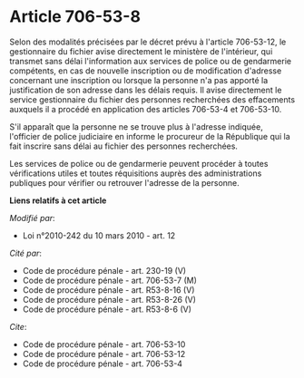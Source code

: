 # Article 706-53-8

Selon des modalités précisées par le décret prévu à l'article 706-53-12, le gestionnaire du fichier avise directement le
ministère de l'intérieur, qui transmet sans délai l'information aux services de police ou de gendarmerie compétents, en cas
de nouvelle inscription ou de modification d'adresse concernant une inscription ou lorsque la personne n'a pas apporté la
justification de son adresse dans les délais requis. Il avise directement le service gestionnaire du fichier des personnes
recherchées des effacements auxquels il a procédé en application des articles 706-53-4 et 706-53-10.

S'il apparaît que la personne ne se trouve plus à l'adresse indiquée, l'officier de police judiciaire en informe le procureur
de la République qui la fait inscrire sans délai au fichier des personnes recherchées. 

Les services de police ou de gendarmerie peuvent procéder à toutes vérifications utiles et toutes réquisitions auprès des
administrations publiques pour vérifier ou retrouver l'adresse de la personne.

**Liens relatifs à cet article**

_Modifié par_:

  - Loi n°2010-242 du 10 mars 2010 - art. 12

_Cité par_:

  - Code de procédure pénale - art. 230-19 (V)
  - Code de procédure pénale - art. 706-53-7 (M)
  - Code de procédure pénale - art. R53-8-16 (V)
  - Code de procédure pénale - art. R53-8-26 (V)
  - Code de procédure pénale - art. R53-8-6 (V)

_Cite_:

  - Code de procédure pénale - art. 706-53-10
  - Code de procédure pénale - art. 706-53-12
  - Code de procédure pénale - art. 706-53-4
